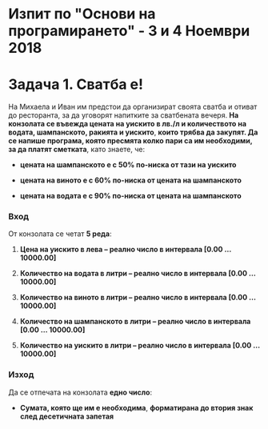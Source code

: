 Изпит по "Основи на програмирането" - 3 и 4 Ноември 2018 
=========================================================

Задача 1. Сватба е!
===================

На Михаела и Иван им предстои да организират своята сватба и отиват до
ресторанта, за да уговорят напитките за сватбената вечеря. **На конзолата се
въвежда цената на уискито в лв./л и количеството на водата, шампанското, ракията
и уискито**, **които трябва да закупят. Да се напише програма, която пресмята
колко пари са им необходими, за да платят сметката**, като знаете, че:

-   **цената на шампанското е с 50% по-ниска от тази на уискито**

-   **цената на виното е с 60% по-ниска от цената на шампанското**

-   **цената на водата е с 90% по-ниска от цената на шампанското**

### Вход

От конзолата се четат **5 реда**:

1.  **Цена на уискито в лева – реално число в интервала [0.00 … 10000.00]**

2.  **Количество на водата в литри – реално число в интервала [0.00 …
    10000.00]**

3.  **Количество на виното в литри – реално число в интервала [0.00 …
    10000.00]**

4.  **Количество на шампанското в литри – реално число в интервала [0.00 …
    10000.00]**

5.  **Количество на уискито в литри – реално число в интервала [0.00 …
    10000.00]**

### Изход

Да се отпечата на конзолата **едно число**:

-   **Сумата, която ще им е необходима**, **форматирана до втория знак след
    десетичната запетая**
